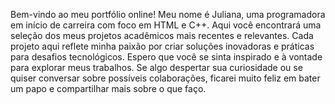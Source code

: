 Bem-vindo ao meu portfólio online! Meu nome é Juliana, uma programadora em início de carreira com foco em HTML e C++. Aqui você encontrará uma seleção dos meus projetos acadêmicos mais recentes e relevantes. Cada projeto aqui reflete minha paixão por criar soluções inovadoras e práticas para desafios tecnológicos. Espero que você se sinta inspirado e à vontade para explorar meus trabalhos. Se algo despertar sua curiosidade ou se quiser conversar sobre possíveis colaborações, ficarei muito feliz em bater um papo e compartilhar mais sobre o que faço.
